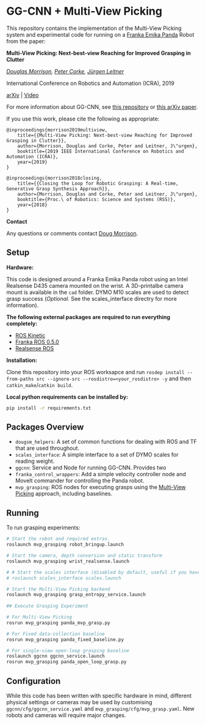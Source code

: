 # GG-CNN + Multi-View Picking

This repository contains the implementation of the Multi-View Picking system and experimental code for running on a [Franka Emika Panda](https://www.franka.de/panda/) Robot from the paper:

**Multi-View Picking: Next-best-view Reaching for Improved Grasping in Clutter**

*[Douglas Morrison](http://dougsm.com), [Peter Corke](http://petercorke.com), [Jürgen Leitner](http://juxi.net)*

International Conference on Robotics and Automation (ICRA), 2019

[arXiv](https://arxiv.org/abs/1809.08564) | [Video](https://www.youtube.com/watch?v=Vn3vSPKlaEk)

For more information about GG-CNN, see [this repository](https://github.com/dougsm/ggcnn) or [this arXiv paper](https://arxiv.org/abs/1804.05172).

If you use this work, please cite the following as appropriate:

```text
@inproceedings{morrison2019multiview, 
	title={{Multi-View Picking: Next-best-view Reaching for Improved Grasping in Clutter}}, 
	author={Morrison, Douglas and Corke, Peter and Leitner, J\"urgen}, 
	booktitle={2019 IEEE International Conference on Robotics and Automation (ICRA)}, 
	year={2019} 
}

@inproceedings{morrison2018closing, 
	title={{Closing the Loop for Robotic Grasping: A Real-time, Generative Grasp Synthesis Approach}}, 
	author={Morrison, Douglas and Corke, Peter and Leitner, J\"urgen}, 
	booktitle={Proc.\ of Robotics: Science and Systems (RSS)}, 
	year={2018} 
}
```

**Contact**

Any questions or comments contact [Doug Morrison](mailto:doug.morrison@roboticvision.org).

## Setup

**Hardware:**

This code is designed around a Franka Emika Panda robot using an Intel Realsense D435 camera mounted on the wrist.  A 3D-printalbe camera mount is available in the `cad` folder. DYMO M10 scales are used to detect grasp success (*Optional*.  See the scales_interface directry for more information).

**The following external packages are required to run everything completely:**
* [ROS Kinetic](http://wiki.ros.org/kinetic/Installation)
* [Franka ROS 0.5.0](https://github.com/frankaemika/franka_ros/tree/0.5.0)
* [Realsense ROS](https://github.com/IntelRealSense/realsense-ros#installation-instructions)

**Installation:**

Clone this repository into your ROS worksapce and run `rosdep install --from-paths src --ignore-src --rosdistro=<your_rosdistro> -y` and then `catkin_make`/`catkin build`.

**Local python requirements can be installed by:**

```bash
pip install -r requirements.txt
```

## Packages Overview

* `dougsm_helpers`: A set of common functions for dealing with ROS and TF that are used throughout.
* `scales_interface`: A simple interface to a set of DYMO scales for reading weight.
* `ggcnn`: Service and Node for running GG-CNN.  Provides two 
* `franka_control_wrappers`: Add a simple velocity controller node and MoveIt commander for controlling the Panda robot.
* `mvp_grasping`: ROS nodes for executing grasps using the [Multi-View Picking](https://arxiv.org/abs/1809.08564) approach, including baselines.

## Running

To run grasping experiments:

```bash
# Start the robot and required extras.
roslaunch mvp_grasping robot_bringup.launch

# Start the camera, depth conversion and static transform
roslaunch mvp_grasping wrist_realsense.launch

# # Start the scales interface (disabled by default, useful if you have compatible scales)
# roslaunch scales_interface scales.launch

# Start the Multi-View Picking backend
roslaunch mvp_grasping grasp_entropy_service.launch
 
## Execute Grasping Experiment

# For Multi-View Picking
rosrun mvp_grasping panda_mvp_grasp.py

# For Fixed data-collection baseline
rosrun mvp_grasping panda_fixed_baseline.py

# For single-view open-loop grasping baseline
roslaunch ggcnn ggcnn_service.launch
rosrun mvp_grasping panda_open_loop_grasp.py
```


## Configuration

While this code has been written with specific hardware in mind, different physical settings or cameras may be used by customising `ggcnn/cfg/ggcnn_service.yaml` and `mvp_grasping/cfg/mvp_grasp.yaml`.
New robots and cameras will require major changes.
